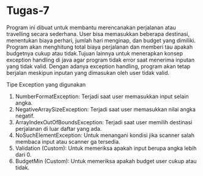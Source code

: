 # Tugas-7
Program ini dibuat untuk membantu merencanakan perjalanan atau travelling secara sederhana. User bisa memasukkan beberapa destinasi, menentukan biaya perhari, jumlah hari menginap, dan budget yang dimiliki. Program akan menghitung total biaya perjalanan dan memberi tau apakah budgetnya cukup atau tidak.Tujuan lainnya untuk menerapkan konsep exception handling di java agar program tidak error saat menerima inputan yang tidak valid. Dengan adanya exception handling, program akan tetap berjalan meskipun inputan yang dimasukan oleh user tidak valid.

Tipe Exception yang digunakan 
1. NumberFormatException: Terjadi saat user memasukkan input selain angka.
2. NegativeArraySizeException: Terjadi saat user memasukkan nilai angka negatif.
3. ArrayIndexOutOfBoundsException: Terjadi saat user memilih destinasi perjalanan di luar daftar yang ada.
4. NoSuchElementException: Untuk menangani kondisi jika scanner salah membaca input atau scanner ga tersedia.
5. Validation (Custom): Untuk memeriksa apakah input berupa angka lebih dari 0.
6. BudgetMin (Custom): Untuk memeriksa apakah budget user cukup atau tidak.
